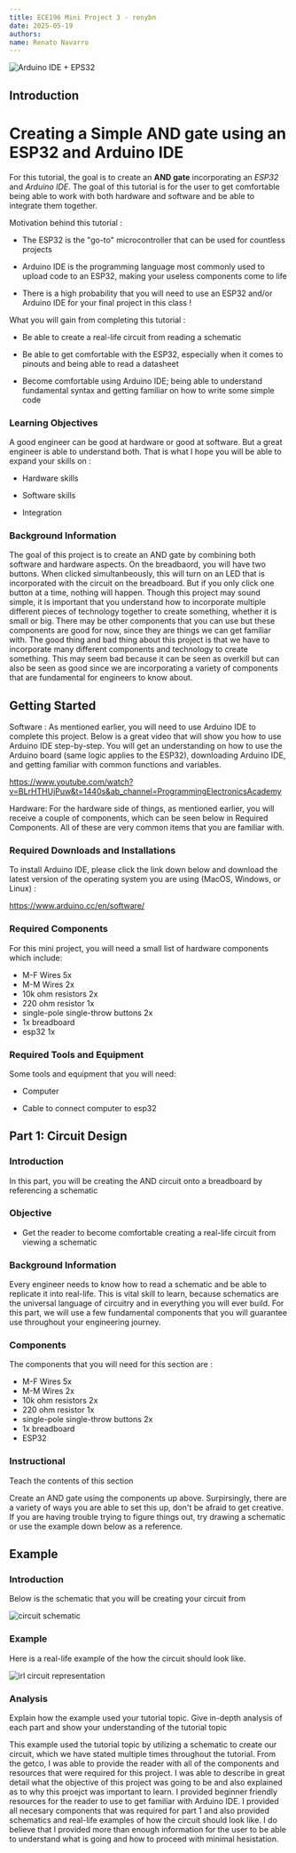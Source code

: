```yaml
---
title: ECE196 Mini Project 3 - renybn
date: 2025-05-19
authors:
name: Renato Navarro
---
```


![Arduino IDE + EPS32](/Users/renybn/Desktop/arduino_esp32_hybrid_logo.png)

## Introduction

# Creating a Simple AND gate using an ESP32 and Arduino IDE

For this tutorial, the goal is to create an **AND gate** incorporating an *ESP32* and *Arduino IDE*. The goal of this tutorial is for the user to get comfortable being able to work with both hardware and software and be able to integrate them together.

Motivation behind this tutorial : 

- The ESP32 is the "go-to" microcontroller that can be used for countless projects
 
- Arduino IDE is the programming language most commonly used to upload code to an ESP32, making your useless components come to life  

- There is a high probability that you will need to use an ESP32 and/or Arduino IDE for your final project in this class !

What you will gain from completing this tutorial : 

- Be able to create a real-life circuit from reading a schematic 

- Be able to get comfortable with the ESP32, especially when it comes to pinouts and being able to read a datasheet

- Become comfortable using Arduino IDE; being able to understand fundamental syntax and getting familiar on how to write some simple code

### Learning Objectives

A good engineer can be good at hardware or good at software. But a great engineer is able to understand both. That is what I hope you will be able to expand your skills on :

- Hardware skills

- Software skills 

- Integration

### Background Information

The goal of this project is to create an AND gate by combining both software and hardware aspects. On the breadbaord, you will have two buttons. When clicked simultanbeously, this will turn on an LED that is incorporated with the circuit on the breadboard. But if you only click one button at a time, nothing will happen. Though this project may sound simple, it is important that you understand how to incorporate multiple different pieces of technology together to create something, whether it is small or big. There may be other components that you can use but these components are good for now, since they are things we can get familiar with. The good thing and bad thing about this project is that we have to incorporate many different components and technology to create something. This may seem bad because it can be seen as overkill but can also be seen as good since we are incorporating a variety of components that are fundamental for engineers to know about.

## Getting Started

Software : As mentioned earlier, you will need to use Arduino IDE to complete this project. Below is a great video that will show you how to use Arduino IDE step-by-step. You will get an understanding on how to use the Arduino board (same logic applies to the ESP32), downloading Arduino IDE, and getting familiar with common functions and variables. 

https://www.youtube.com/watch?v=BLrHTHUjPuw&t=1440s&ab_channel=ProgrammingElectronicsAcademy


Hardware: For the hardware side of things, as mentioned earlier, you will receive a couple of components, which can be seen below in Required Components. All of these are very common items that you are familiar with.

### Required Downloads and Installations

To install Arduino IDE, please click the link down below and download the latest version of the operating system you are using (MacOS, Windows, or Linux) :

https://www.arduino.cc/en/software/

### Required Components

For this mini project, you will need a small list of hardware components which include:

- M-F Wires 5x 
- M-M Wires 2x 
- 10k ohm resistors 2x 
- 220 ohm resistor 1x 
- single-pole single-throw buttons 2x 
- 1x breadboard 
- esp32 1x 

### Required Tools and Equipment

Some tools and equipment that you will need:

- Computer

- Cable to connect computer to esp32

## Part 1: Circuit Design

### Introduction

In this part, you will be creating the AND circuit onto a breadboard by referencing a schematic

### Objective

- Get the reader to become comfortable creating a real-life circuit from viewing a schematic

### Background Information

Every engineer needs to know how to read a schematic and be able to replicate it into real-life. This is vital skill to learn, because schematics are the universal language of circuitry and in everything you will ever build. For this part, we will use a few fundamental components that you will guarantee use throughout your engineering journey.

### Components

The components that you will need for this section are :

- M-F Wires 5x 
- M-M Wires 2x 
- 10k ohm resistors 2x 
- 220 ohm resistor 1x 
- single-pole single-throw buttons 2x 
- 1x breadboard 
- ESP32

### Instructional

Teach the contents of this section

Create an AND gate using the components up above. Surpirsingly, there are a variety of ways you are able to set this up, don't be afraid to get creative. If you are having trouble trying to figure things out, try drawing a schematic or use the example down below as a reference.

## Example

### Introduction

Below is the schematic that you will be creating your circuit from

![circuit schematic](/Users/renybn/Desktop/circuit_schematic_redo.png)

### Example

Here is a real-life example of the how the circuit should look like. 

![irl circuit representation](/Users/renybn/Desktop/irl_circuit_fr.png)

### Analysis

Explain how the example used your tutorial topic. Give in-depth analysis of each part and show your understanding of the tutorial topic

This example used the tutorial topic by utilizing a schematic to create our circuit, which we have stated multiple times throughout the tutorial. From the getco, I was able to provide the reader with all of the components and resources that were required for this project. I was able to describe in great detail what the objective of this project was going to be and also explained as to why this proejct was important to learn. I provided beginner friendly resources for the reader to use to get familiar with Arduino IDE. I provided all necesary components that was required for part 1 and also provided schematics and real-life examples of how the circuit should look like. I do believe that I provided more than enough information for the user to be able to understand what is going and how to proceed with minimal hesistation. 
